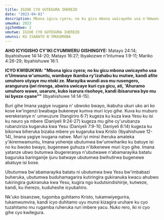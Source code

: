 ```yaml
---
title: IGIHE CYO GUTEGURA IHEREZO
date: "2023-04-01"
description: Mbona igicu cyera; no ku gicu mbona uwicayeho usa n'Umwana w'umuntu, wambaye ikamba ry'izahabu ku mutwe, kandi afite umuhoro utyaye mu ntoki ze. Marayika wundi ava mu rusengero, arangurura ijwi rirenga, abwira uwicaye kuri cya gicu, ati, 'Ahuramo umuhoro wawe, usarure, kuko isarura risohoye, kandi ibisarurwa byo mu isi byeze cyane
umwaka: 2023
igihembwe: 2
umutwe: IGIHE CYO GUTEGURA IHEREZO
umunsi: KU ISABATO N'IMUGOROBA
---
```


**AHO ICYIGISHO CY'IKI CYUMWERU GISHINGIYE:** <span class="verse">Matayo 24:14</span>; <span class="verse">Ibyahishuwe 14:14-20</span>; <span class="verse">Matayo 16:27</span>; Ibyakozwe n'Intumwa 1:9-11; <span class="verse">Mariko 4:26-29</span>; <span class="verse">Ibyahishuwe 16:1</span>.

**ICYO KWIBUKWA: "Mbona igicu cyera; no ku gicu mbona uwicayeho usa n'Umwana w'umuntu, wambaye ikamba ry'izahabu ku mutwe, kandi afite umuhoro utyaye mu ntoki ze. Marayika wundi ava mu rusengero, arangurura ijwi rirenga, abwira uwicaye kuri cya gicu, ati, 'Ahuramo umuhoro wawe, usarure, kuko isarura risohoye, kandi ibisarurwa byo mu isi byeze cyane""** (<span class="verse">Ibyahishuwe 14:14-15</span>).


Buri gihe Imana yagiye ivugana n' ubwoko bwayo, ikabuha ukuri uko ari ko kose kw'ingenzi bwabaga bukeneye kumva muri icyo gihe. Kuva ku muburo werekeranye n' umwuzure (<span class="verse">Itangiriro 6:7</span>) kugeza ku kuza kwa Yesu ku isi ku neuro ya mbere (<span class="verse">Daniyeli 9:24-27</span>) kugeza mu gihe cy'urubanza rubanziriza kugaruka kwa Yesu (<span class="verse">Daniyeli 7:9-10</span>; <span class="verse">Daniyeli 8:14</span>) kugeza ku bikorwa biheruka bizaba mbere yo kugaruka kwa Kristo (Ibyahishuwe 12-14), Imana yagiye ivugana natwe. Muri iyi minsi iheruka amateka y'ikiremwamuntu, Imana yohereje ubutumwa bw'umwihariko ku batuye isi no ku bwoko bwayo, bugenewe guhuza n'ibikenewe muri icyo gihe. Imana yatanze ubwo butumwa ibugereranya n'ubutwawe n'abamarayika batatu baguruka baringanije ijuru batwaye ubutumwa bwihutirwa bugenewe abatuye isi bose.

Ubutumwa bw'abamarayika batatu ni ubutumwa bwa Yesu bw'imbabazi buheruka, ubutumwa buduhamagarira kutiringira gukiranuka kwacu ahubwo tukiringira gukiranuka kwa Yesu, kugira ngo kudutsindishirije, kutweze, kandi, ku iherezo, kuduheshe icyubahiro.

Nk'uko bisanzwe, tugomba guhitamo Kristo, tukamwiyegurira, tukamwumvira, kandi icyo duhitamo uyu munsi kizagira uruhare ku cyo tuzahitamo mu rugamba ruheruka ruri imbere yacu. Nuko rero, iki ni cyo gihe cyo kwitegura.